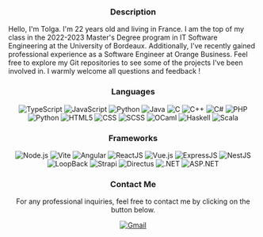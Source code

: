 <h3 align="center">Description</h3>
Hello, I'm Tolga. I'm 22 years old and living in France. I am the top of my class in the 2022-2023 Master's Degree program in IT Software Engineering at the University of Bordeaux. Additionally, I've recently gained professional experience as a Software Engineer at Orange Business. Feel free to explore my Git repositories to see some of the projects I've been involved in. I warmly welcome all questions and feedback !

<h3 align="center">Languages</h3>
<p align="center">
  <img src="https://img.shields.io/badge/typescript-%23007ACC.svg?style=for-the-badge&logo=typescript&logoColor=white" alt="TypeScript"/>
  <img src="https://img.shields.io/badge/javascript-%23323330.svg?style=for-the-badge&logo=javascript&logoColor=%23F7DF1E" alt="JavaScript"/>
  <img src="https://img.shields.io/badge/python-%2314354C.svg?style=for-the-badge&logo=python&logoColor=white" alt="Python"/>
  <img src="https://img.shields.io/badge/java-%23ED8B00.svg?style=for-the-badge&logo=openjdk&logoColor=white" alt="Java"/>
  <img src="https://img.shields.io/badge/c-%2300599C.svg?style=for-the-badge&logo=c&logoColor=white" alt="C"/>
  <img src="https://img.shields.io/badge/c++-%2300599C.svg?style=for-the-badge&logo=c%2B%2B&logoColor=white" alt="C++"/>
  <img src="https://img.shields.io/badge/c%23-%23239120.svg?style=for-the-badge&logo=c-sharp&logoColor=white" alt="C#"/>
  <img src="https://img.shields.io/badge/php-%23777BB4.svg?style=for-the-badge&logo=php&logoColor=white" alt="PHP"/>
  <img src="https://img.shields.io/badge/python-%2314354C.svg?style=for-the-badge&logo=python&logoColor=white" alt="Python"/>
  <img src="https://img.shields.io/badge/html5-%23E34F26.svg?style=for-the-badge&logo=html5&logoColor=white" alt="HTML5"/>
  <img src="https://img.shields.io/badge/css3-%231572B6.svg?style=for-the-badge&logo=css3&logoColor=white" alt="CSS"/>
  <img src="https://img.shields.io/badge/SCSS-%23CC6699.svg?style=for-the-badge&logo=sass&logoColor=white" alt="SCSS"/>
  <img src="https://img.shields.io/badge/OCaml-%23BE4F44.svg?style=for-the-badge&logo=ocaml&logoColor=white" alt="OCaml"/>
  <img src="https://img.shields.io/badge/haskell-%235D4F85.svg?style=for-the-badge&logo=haskell&logoColor=white" alt="Haskell"/>
  <img src="https://img.shields.io/badge/scala-%23DC322F.svg?style=for-the-badge&logo=scala&logoColor=white" alt="Scala"/>
</p>

<h3 align="center">Frameworks</h3>
<p align="center">
  <img src="https://img.shields.io/badge/Node.js-%2343853D.svg?style=for-the-badge&logo=node.js&logoColor=white" alt="Node.js"/>
  <img src="https://img.shields.io/badge/Vite-%236646D6.svg?style=for-the-badge&logo=vite&logoColor=white" alt="Vite"/>
  <img src="https://img.shields.io/badge/Angular-%23DD0031.svg?style=for-the-badge&logo=angular&logoColor=white" alt="Angular"/>
  <img src="https://img.shields.io/badge/React-%2361DAFB.svg?style=for-the-badge&logo=react&logoColor=white" alt="ReactJS"/>
  <img src="https://img.shields.io/badge/Vue.js-%2342B883.svg?style=for-the-badge&logo=vue.js&logoColor=white" alt="Vue.js"/>
  <img src="https://img.shields.io/badge/Express.js-%23000000.svg?style=for-the-badge&logo=express&logoColor=white" alt="ExpressJS"/>
  <img src="https://img.shields.io/badge/NestJS-%23E0234E.svg?style=for-the-badge&logo=nestjs&logoColor=white" alt="NestJS"/>
  <img src="https://img.shields.io/badge/LoopBack-%23424242.svg?style=for-the-badge&logo=loopback&logoColor=white" alt="LoopBack"/>
  <img src="https://img.shields.io/badge/Strapi-%232E7EEA.svg?style=for-the-badge&logo=strapi&logoColor=white" alt="Strapi"/>
  <img src="https://img.shields.io/badge/Directus-%262626.svg?style=for-the-badge&logo=directus&logoColor=white" alt="Directus"/>
  <img src="https://img.shields.io/badge/.NET-%23512BD4.svg?style=for-the-badge&logo=dotnet&logoColor=white" alt=".NET"/>
  <img src="https://img.shields.io/badge/ASP.NET-%239512CC.svg?style=for-the-badge&logo=aspdotnet&logoColor=white" alt="ASP.NET"/>
</p>

<h3 align="center">Contact Me</h3>
<p align="center">For any professional inquiries, feel free to contact me by clicking on the button below.</p>
<p align="center">
  <a href="mailto:tolgasahin61000@gmail.com">
    <img src="https://img.shields.io/badge/Gmail-D14836?style=for-the-badge&logo=gmail&logoColor=white" alt="Gmail"/>
  </a>
</p>
